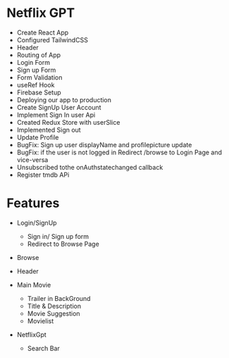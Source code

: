  # Netflix GPT

-  Create React App
-  Configured TailwindCSS
- Header
- Routing of App
- Login Form
- Sign up Form
- Form Validation
- useRef Hook
- Firebase Setup
- Deploying our app to production
- Create SignUp User Account
- Implement Sign In user Api
- Created Redux Store with userSlice
- Implemented Sign out
- Update Profile
- BugFix: Sign up user displayName and     profilepicture update
- BugFix: if the user is not logged in Redirect /browse to Login Page and vice-versa
- Unsubscribed tothe onAuthstatechanged callback
- Register tmdb APi 


 # Features
 - Login/SignUp
   - Sign in/ Sign up form 
   - Redirect to Browse Page

 - Browse
  - Header
  - Main Movie
      - Trailer in BackGround
      - Title & Description
      - Movie Suggestion
      - Movielist

- NetflixGpt
  - Search Bar
